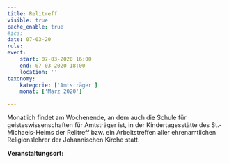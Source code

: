```yaml
---
title: Relitreff
visible: true
cache_enable: true
#ics: 
date: 07-03-20
rule: 
event:
	start: 07-03-2020 16:00
	end: 07-03-2020 18:00
	location: ''
taxonomy:
	kategorie: ['Amtsträger']
	monat: ['März 2020']

---
```

Monatlich findet am Wochenende, an dem auch die Schule für geisteswissenschaften für Amtsträger ist, in der Kindertagesstätte des St.-Michaels-Heims der Relitreff bzw. ein Arbeitstreffen aller ehrenamtlichen Religionslehrer der Johannischen Kirche statt.



**Veranstaltungsort:** 

